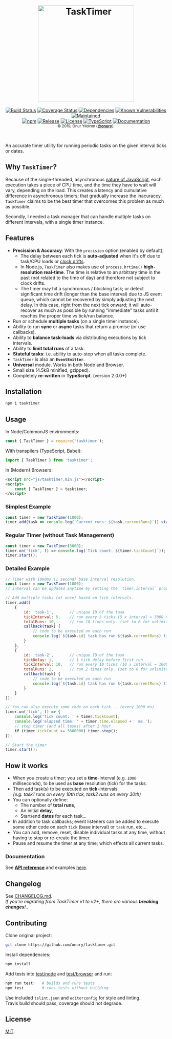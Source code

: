 <h1 align="center">
    <a href="https://github.com/onury/tasktimer"><img width="300" height="300" src="https://raw.github.com/onury/tasktimer/master/tasktimer-logo.png" alt="TaskTimer" /></a>
</h1>
<p align="center">
    <a href="https://travis-ci.org/onury/tasktimer"><img src="https://img.shields.io/travis/onury/tasktimer.svg?branch=master&style=flat-square" alt="Build Status" /></a>
    <a href="https://coveralls.io/github/onury/tasktimer?branch=master"><img src="https://img.shields.io/coveralls/github/onury/tasktimer/master.svg?style=flat-square" alt="Coverage Status" /></a>
    <a href="https://david-dm.org/onury/tasktimer"><img src="https://david-dm.org/onury/tasktimer.svg?style=flat-square" alt="Dependencies" /></a>
    <a href="https://snyk.io/test/github/onury/tasktimer"><img src="https://snyk.io/test/github/onury/tasktimer/badge.svg?style=flat-square" alt="Known Vulnerabilities" /></a>
    <a href="https://github.com/onury/tasktimer/graphs/commit-activity"><img src="https://img.shields.io/maintenance/yes/2019.svg?style=flat-square" alt="Maintained" /></a>
    <br />
    <a href="https://www.npmjs.com/package/tasktimer"><img src="http://img.shields.io/npm/v/tasktimer.svg?style=flat-square" alt="npm" /></a>
    <a href="https://github.com/onury/tasktimer"><img src="https://img.shields.io/github/release/onury/tasktimer.svg?style=flat-square" alt="Release" /></a>
    <a href="https://github.com/onury/tasktimer/blob/master/LICENSE"><img src="http://img.shields.io/npm/l/tasktimer.svg?style=flat-square" alt="License" /></a>
    <a href="https://www.typescriptlang.org"><img src="https://img.shields.io/badge/written%20in-%20TypeScript%20-6575ff.svg?style=flat-square" alt="TypeScript" /></a>
    <a href="https://onury.io/tasktimer/api"><img src="https://img.shields.io/badge/documentation-click_to_read-c27cf4.svg?documentation=click_to_read&style=flat-square" alt="Documentation" /></a>
    <br />
    <sub>© 2019, Onur Yıldırım (<b><a href="https://github.com/onury">@onury</a></b>).</sub>
</p>
<br />

An accurate timer utility for running periodic tasks on the given interval ticks or dates.

## Why `TaskTimer`?
Because of the single-threaded, asynchronous [nature of JavaScript][how-timers-work], each execution takes a piece of CPU time, and the time they have to wait will vary, depending on the load. This creates a latency and cumulative difference in asynchronous timers; that gradually increase the inacuraccy. `TaskTimer` claims to be the best timer that overcomes this problem as much as possible.

Secondly, I needed a task manager that can handle multiple tasks on different intervals, with a single timer instance.

## Features
- **Precission & Accuracy**: With the `precision` option (enabled by default);
  - The delay between each tick is **auto-adjusted** when it's off due to task/CPU loads or [clock drifts][clock-drift].
  - In Node.js, `TaskTimer` also makes use of `process.hrtime()` **high-resolution real-time**. The time is relative to an arbitrary time in the past (not related to the time of day) and therefore not subject to clock drifts.
  - The timer may hit a synchronous / blocking task; or detect significant time drift (longer than the base interval) due to JS event queue, which cannot be recovered by simply adjusting the next delay. In this case, right from the next tick onward; it will auto-recover as much as possible by running "immediate" tasks until it reaches the proper time vs tick/run balance.
- Run or schedule **multiple tasks** (on a single timer instance).
- Ability to run **sync** or **async** tasks that return a promise (or use callbacks).
- Ability to **balance task-loads** via distributing executions by tick intervals.
- Ability to **limit total runs** of a task.
- **Stateful tasks**: i.e. ability to auto-stop when all tasks complete.
- `TaskTimer` is also an **`EventEmitter`**.
- **Universal** module. Works in both Node and Browser. 
- Small size (4.5kB minified, gzipped).
- Completely **re-written** in **TypeScript**. (version 2.0.0+)

## Installation

```sh
npm i tasktimer
```

## Usage

In Node/CommonJS environments:
```js
const { TaskTimer } = require('tasktimer');
```

With transpilers (TypeScript, Babel):
```js
import { TaskTimer } from 'tasktimer';
```

In (Modern) Browsers:
```html
<script src="js/tasktimer.min.js"></script>
<script>
    const { TaskTimer } = tasktimer;
</script>
```

### Simplest Example

```js
const timer = new TaskTimer(1000);
timer.add(task => console.log(`Current runs: ${task.currentRuns}`)).start();
```

### Regular Timer (without Task Management)

```js
const timer = new TaskTimer(5000);
timer.on('tick', () => console.log(`Tick count: ${timer.tickCount}`));
timer.start();
```

### Detailed Example

```js
// Timer with 1000ms (1 second) base interval resolution.
const timer = new TaskTimer(1000);
// interval can be updated anytime by setting the `timer.interval` property.

// Add multiple tasks (at once) based on tick intervals.
timer.add([
    {
        id: 'task-1',       // unique ID of the task
        tickInterval: 5,    // run every 5 ticks (5 x interval = 5000 ms)
        totalRuns: 10,      // run 10 times only. (set to 0 for unlimited times)
        callback(task) {
            // code to be executed on each run
            console.log(`${task.id} task has run ${task.currentRuns} times.`);
        }
    },
    {
        id: 'task-2',       // unique ID of the task
        tickDelay: 1,       // 1 tick delay before first run
        tickInterval: 10,   // run every 10 ticks (10 x interval = 10000 ms)
        totalRuns: 2,       // run 2 times only. (set to 0 for unlimited times)
        callback(task) {
            // code to be executed on each run
            console.log(`${task.id} task has run ${task.currentRuns} times.`);
        }
    }
]);

// You can also execute some code on each tick... (every 1000 ms)
timer.on('tick', () => {
    console.log('tick count: ' + timer.tickCount);
    console.log('elapsed time: ' + timer.time.elapsed + ' ms.');
    // stop timer (and all tasks) after 1 hour
    if (timer.tickCount >= 3600000) timer.stop();
});

// Start the timer
timer.start();
```

## How it works

- When you create a timer; you set a **time**-interval (e.g. `1000` milliseconds), to be used as **base** resolution (tick) for the tasks.
- Then add task(s) to be executed on **tick**-intervals.   
*(e.g. task1 runs on every 10th tick, task2 runs on every 30th)*
- You can optionally define:
  - The number of **total runs**, 
  - An initial **delay**,
  - Start/end **dates** for each task...
- In addition to task callbacks; event listeners can be added to execute some other code on each `tick` (base interval) or `task` run, etc...
- You can add, remove, reset, disable individual tasks at any time, without having to stop or re-create the timer.
- Pause and resume the timer at any time; which effects all current tasks.

### Documentation

See [**API reference**][docs] and examples [here][docs].

## Changelog

See [CHANGELOG.md][changelog].  
*If you're migrating from TaskTimer v1 to v2+, there are various **breaking changes**!..*

## Contributing

Clone original project:

```sh
git clone https://github.com/onury/tasktimer.git
```

Install dependencies:

```sh
npm install
```

Add tests into [test/node](test/node) and [test/browser](test/browser) and run:

```sh
npm run test!   # builds and runs tests
npm test        # runs tests without building
```

Use included `tslint.json` and `editorconfig` for style and linting.  
Travis build should pass, coverage should not degrade.

## License
[MIT](LICENSE).

[docs]:https://onury.io/tasktimer/api
[changelog]:CHANGELOG.md
[how-timers-work]:https://johnresig.com/blog/how-javascript-timers-work/
[clock-drift]:https://en.wikipedia.org/wiki/Clock_drift